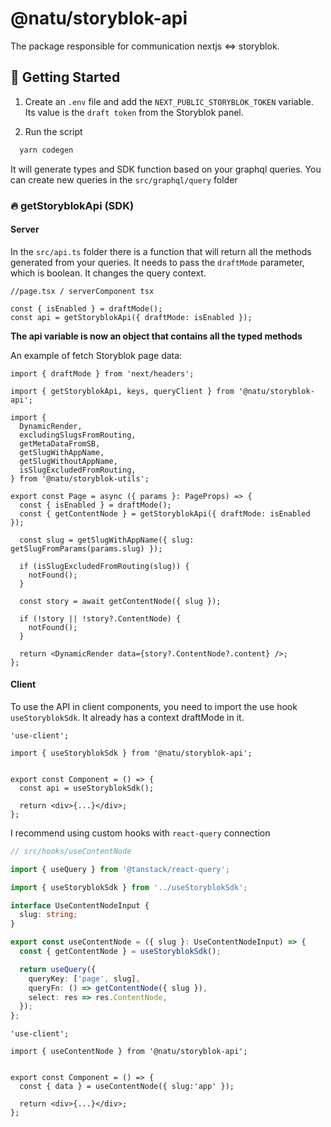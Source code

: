 # @natu/storyblok-api

The package responsible for communication nextjs <=> storyblok.

## 🎯 Getting Started

1. Create an `.env` file and add the `NEXT_PUBLIC_STORYBLOK_TOKEN` variable. Its value is the `draft token` from the Storyblok panel.

2. Run the script

```bash
  yarn codegen
```

It will generate types and SDK function based on your graphql queries. You can create new queries in the `src/graphql/query` folder

### 🔥 getStoryblokApi (SDK)

#### Server

In the `src/api.ts` folder there is a function that will return all the methods generated from your queries. It needs to pass the `draftMode` parameter, which is boolean. It changes the query context.

```tsx
//page.tsx / serverComponent tsx

const { isEnabled } = draftMode();
const api = getStoryblokApi({ draftMode: isEnabled });
```

**The api variable is now an object that contains all the typed methods**

An example of fetch Storyblok page data:

```tsx
import { draftMode } from 'next/headers';

import { getStoryblokApi, keys, queryClient } from '@natu/storyblok-api';

import {
  DynamicRender,
  excludingSlugsFromRouting,
  getMetaDataFromSB,
  getSlugWithAppName,
  getSlugWithoutAppName,
  isSlugExcludedFromRouting,
} from '@natu/storyblok-utils';

export const Page = async ({ params }: PageProps) => {
  const { isEnabled } = draftMode();
  const { getContentNode } = getStoryblokApi({ draftMode: isEnabled });

  const slug = getSlugWithAppName({ slug: getSlugFromParams(params.slug) });

  if (isSlugExcludedFromRouting(slug)) {
    notFound();
  }

  const story = await getContentNode({ slug });

  if (!story || !story?.ContentNode) {
    notFound();
  }

  return <DynamicRender data={story?.ContentNode?.content} />;
};
```

#### Client

To use the API in client components, you need to import the use hook `useStoryblokSdk`. It already has a context draftMode in it.

```tsx
'use-client';

import { useStoryblokSdk } from '@natu/storyblok-api';


export const Component = () => {
  const api = useStoryblokSdk();

  return <div>{...}</div>;
};
```

I recommend using custom hooks with `react-query` connection

```ts
// src/hooks/useContentNode

import { useQuery } from '@tanstack/react-query';

import { useStoryblokSdk } from '../useStoryblokSdk';

interface UseContentNodeInput {
  slug: string;
}

export const useContentNode = ({ slug }: UseContentNodeInput) => {
  const { getContentNode } = useStoryblokSdk();

  return useQuery({
    queryKey: ['page', slug],
    queryFn: () => getContentNode({ slug }),
    select: res => res.ContentNode,
  });
};
```

```tsx
'use-client';

import { useContentNode } from '@natu/storyblok-api';


export const Component = () => {
  const { data } = useContentNode({ slug:'app' });

  return <div>{...}</div>;
};
```

